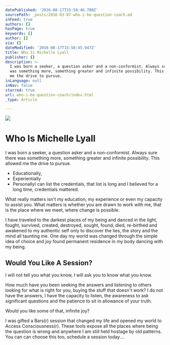 ```yaml
---
datePublished: '2016-08-17T15:58:46.708Z'
sourcePath: _posts/2016-03-07-who-i-be-question-coach.md
inFeed: true
authors: []
hasPage: true
keywords: []
author: []
via: {}
dateModified: '2016-08-17T15:58:45.947Z'
title: Who Is Michelle Lyall
publisher: {}
description: >-
  I was born a seeker, a question asker and a non-conformist. Always sure there
  was something more, something greater and infinite possibility. This allowed
  me the drive to pursue.
inLanguage: null
inNav: false
starred: true
url: who-i-be-question-coach/index.html
_type: Article

---
```

![](https://the-grid-user-content.s3-us-west-2.amazonaws.com/23093711-a4f3-4f8c-9e6e-0e179124fe94.jpg)

# Who Is Michelle Lyall

I was born a seeker, a question asker and a non-conformist. Always sure there was something more, something greater and infinite possibility. This allowed me the drive to pursue.

* Educationally,
* Experientially
* PersonallyI can list the credentials, that list is long and I believed for a long time, credentials mattered.

What really matters isn't my education, my experience or even my capacity to assist you. What matters is whether you are drawn to work with me, that is the place where we meet, where change is possible.

I have traveled to the darkest places of my being and danced in the light, fought, survived, created, destroyed, sought, found, died, re-birthed and awakened to my authentic self only to discover the lies, the story and the mind all taunting me. One day my world was changed through the simple idea of choice and joy found permanent residence in my body dancing with my being.

## Would You Like A Session?

I will not tell you what you know, I will ask you to know what you know.

How much have you been seeking the answers and listening to others looking for what is right for you, buying the stuff that doesn't work? I do not have the answers, I have the capacity to listen, the awareness to ask significant questions and the patience to sit in allowance of your truth.

Would you like some of that, infinite joy?

I was gifted a Bars(r) session that changed my life and opened my world to Access Consciousness(r). These tools expose all the places where being the question is wrong and anywhere I am still held hostage by old patterns. You can can choose this too, schedule a session today....